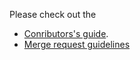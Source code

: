 <!--
SPDX-FileCopyrightText: 2018 suyu Emulator Project
SPDX-License-Identifier: GPL-2.0-or-later
-->

Please check out the

 * [Conributors's guide](https://gitlab.com/suyu2/suyu/-/wikis/Contributing).
 * [Merge request guidelines](https://gitlab.com/suyu-emu/suyu/-/wikis/Merge-requests)
